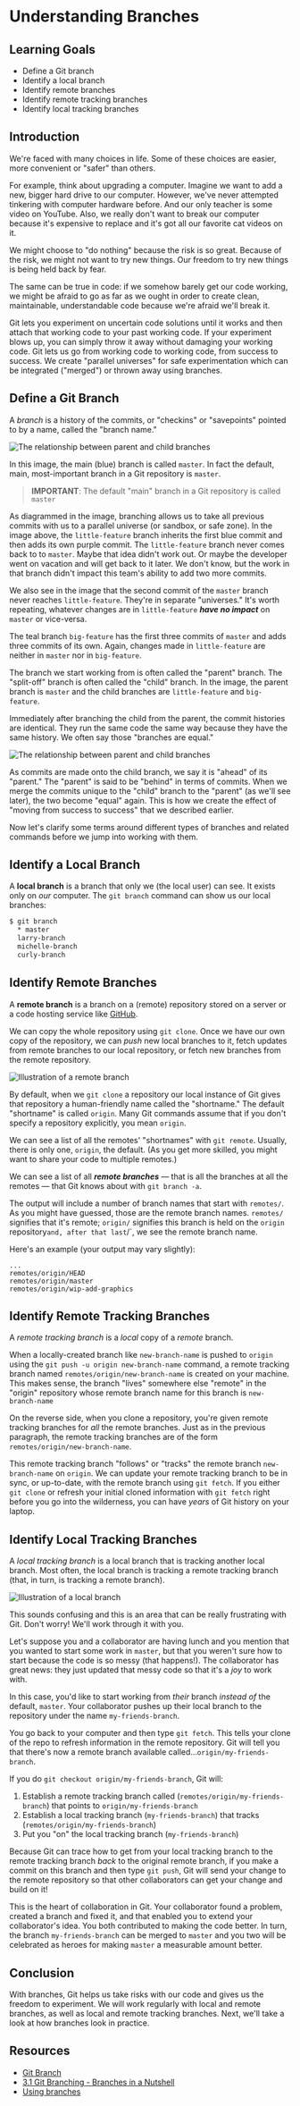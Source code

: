 # Understanding Branches

## Learning Goals

- Define a Git branch
- Identify a local branch
- Identify remote branches
- Identify remote tracking branches
- Identify local tracking branches

## Introduction

We're faced with many choices in life. Some of these choices are easier, more
convenient or "safer" than others.

For example, think about upgrading a computer. Imagine we want to add a new,
bigger hard drive to our computer. However, we've never attempted tinkering with
computer hardware before. And our only teacher is some video on YouTube. Also,
we really don't want to break our computer because it's expensive to replace and
it's got all our favorite cat videos on it.

We might choose to "do nothing" because the risk is so great. Because of the
risk, we might not want to try new things. Our freedom to try new things is being
held back by fear.

The same can be true in code: if we somehow barely get our code working, we
might be afraid to go as far as we ought in order to create clean, maintainable,
understandable code because we're afraid we'll break it.

Git lets you experiment on uncertain code solutions until it works and then
attach that working code to your past working code. If your experiment blows up,
you can simply throw it away without damaging your working code. Git lets us go
from working code to working code, from success to success. We create "parallel
universes" for safe experimentation which can be integrated ("merged") or thrown
away using branches.

## Define a Git Branch

A _branch_ is a history of the commits, or "checkins" or "savepoints" pointed
to by a name, called the "branch name."

![The relationship between parent and child branches](https://curriculum-content.s3.amazonaws.com/programming-univbasics-2/Image_2_Parent_Child%20Branches.png)

In this image, the main (blue) branch is called `master`. In fact the default, main,
most-important branch in a Git repository is `master`. 

> **IMPORTANT**: The default "main" branch in a Git repository is called
> `master`

As diagrammed in the image, branching allows us to take all previous commits
with us to a parallel universe (or sandbox, or safe zone). In the image above,
the `little-feature` branch inherits the first blue commit and then adds its own
purple commit. The `little-feature` branch never comes back to to `master`.
Maybe that idea didn't work out. Or maybe the developer went on vacation and will
get back to it later. We don't know, but the work in that branch didn't impact
this team's ability to add two more commits.

We also see in the image that the second commit of the `master` branch never
reaches `little-feature`. They're in separate "universes." It's worth
repeating, whatever changes are in `little-feature` ***have no impact*** on
`master` or vice-versa.

The teal branch `big-feature` has the first three commits of `master` and adds
three commits of its own. Again, changes made in `little-feature` are neither
in `master` nor in `big-feature`.

The branch we start working from is often called the "parent" branch. The
"split-off" branch is often called the "child" branch. In the image, the parent
branch is `master` and the child branches are `little-feature` and
`big-feature`.

Immediately after branching the child from the parent, the commit histories
are identical. They run the same code the same way because they have the same
history. We often say those "branches are equal."

![The relationship between parent and child branches](https://curriculum-content.s3.amazonaws.com/programming-univbasics-2/Image_2_Parent_Child%20Branches.png)

As commits are made onto the child branch, we say it is "ahead" of its
"parent." The "parent" is said to be "behind" in terms of commits. When we
merge the commits unique to the "child" branch to the "parent" (as we'll see
later), the two become "equal" again. This is how we create the effect of
"moving from success to success" that we described earlier.

Now let's clarify some terms around different types of branches and
related commands before we jump into working with them.

## Identify a Local Branch

A **local branch** is a branch that only we (the local user) can see. It exists
only on _our_ computer. The `git branch` command can show us our local
branches:

```bash
$ git branch
  * master
  larry-branch
  michelle-branch
  curly-branch
```

## Identify Remote Branches

A **remote branch** is a branch on a (remote) repository stored on a server or
a code hosting service like [GitHub](https://github.com).

We can copy the whole repository using `git clone`. Once we have our own copy
of the repository, we can _push_ new local branches to it, fetch updates from
remote branches to our local repository, or fetch new branches from the remote
repository.

![Illustration of a remote branch](https://curriculum-content.s3.amazonaws.com/git-workflow/Image_4_Remote%20Branches.png)

By default, when we `git clone` a repository our local instance of Git gives
that repository a human-friendly name called the "shortname." The default
"shortname" is called `origin`. Many Git commands assume that if you don't
specify a repository explicitly, you mean `origin`.

We can see a list of all the remotes' "shortnames" with `git remote`. Usually,
there is only one, `origin`, the default. (As you get more skilled, you might
want to share your code to multiple remotes.)

We can see a list of all ***remote branches*** &mdash; that is all the branches
at all the remotes &mdash; that Git knows about with `git branch -a`.

The output will include a number of branch names that start with `remotes/`. As
you might have guessed, those are the remote branch names. `remotes/` signifies
that it's remote; `origin/` signifies this branch is held on the `origin`
repository` and, after that last `/`, we see the remote branch name.

Here's an example (your output may vary slightly):

```shell
...
remotes/origin/HEAD
remotes/origin/master
remotes/origin/wip-add-graphics
```

## Identify Remote Tracking Branches

A _remote tracking branch_ is a _local_ copy of a _remote_ branch.

When a locally-created branch like `new-branch-name` is pushed to `origin`
using the `git push -u origin new-branch-name` command, a remote tracking
branch named `remotes/origin/new-branch-name` is created on your machine. This
makes sense, the branch "lives" somewhere else "remote" in the "origin"
repository whose remote branch name for this branch is `new-branch-name`

On the reverse side, when you clone a repository, you're given remote tracking
branches for _all_ the remote branches. Just as in the previous paragraph, the
remote tracking branches are of the form `remotes/origin/new-branch-name`.

This remote tracking branch "follows" or "tracks" the remote branch
`new-branch-name` on `origin`. We can update your remote tracking branch to be
in sync, or up-to-date, with the remote branch using `git fetch`. If you either
`git clone` or refresh your initial cloned information  with `git fetch` right
before you go into the wilderness, you can have _years_ of Git history on your
laptop.

## Identify Local Tracking Branches

A _local tracking branch_ is a local branch that is tracking another local
branch. Most often, the local branch is tracking a remote tracking branch
(that, in turn, is tracking a remote branch).

![Illustration of a local branch](https://curriculum-content.s3.amazonaws.com/git-workflow/Image_3_Local%20Branches.png)

This sounds confusing and this is an area that can be really frustrating with
Git. Don't worry! We'll work through it with you.

Let's suppose you and a collaborator are having lunch and you mention that you
wanted to start some work in `master`, but that you weren't sure how to start
because the code is so messy (that happens!). The collaborator has great news:
they just updated that messy code so that it's a _joy_ to work with.

In this case, you'd like to start working from _their_ branch _instead of_ the
default, `master`. Your collaborator pushes up their local branch to the
repository under the name `my-friends-branch`.

You go back to your computer and then type `git fetch`. This tells your clone
of the repo to refresh information in the remote repository. Git will tell you
that there's now a remote branch available called...`origin/my-friends-branch`.

If you do `git checkout origin/my-friends-branch`, Git will:

1. Establish a remote tracking branch called (`remotes/origin/my-friends-branch`) that points to `origin/my-friends-branch`
2. Establish a local tracking branch (`my-friends-branch`) that tracks (`remotes/origin/my-friends-branch`)
3. Put you "on" the local tracking branch (`my-friends-branch`)

Because Git can trace how to get from your local tracking branch to the remote
tracking branch _back_ to the original remote branch, if you make a commit on
this branch and then type `git push`, Git will send your change to the remote
repository so that other collaborators can get your change and build on it!

This is the heart of collaboration in Git. Your collaborator found a problem,
created a branch and fixed it, and that enabled you to extend your
collaborator's idea. You both contributed to making the code better. In turn,
the branch `my-friends-branch` can be merged to `master` and you two will be
celebrated as heroes for making `master` a measurable amount better.

## Conclusion

With branches, Git helps us take risks with our code and gives us the freedom to
experiment. We will work regularly with local and remote branches, as well as
local and remote tracking branches. Next, we'll take a look at how branches look
in practice.

## Resources

- [Git Branch](https://www.atlassian.com/git/tutorials/using-branches)
- [3.1 Git Branching - Branches in a Nutshell](https://git-scm.com/book/en/v2/Git-Branching-Branches-in-a-Nutshell)
- [Using branches](https://backlog.com/git-tutorial/using-branches/)
